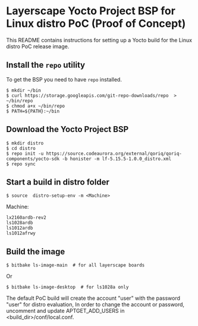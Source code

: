 Layerscape Yocto Project BSP for Linux distro PoC (Proof of Concept)
===============================================================

This README contains instructions for setting up a Yocto build
for the Linux distro PoC release image.

Install the `repo` utility
--------------------------

To get the BSP you need to have `repo` installed.

```
$ mkdir ~/bin
$ curl https://storage.googleapis.com/git-repo-downloads/repo  > ~/bin/repo
$ chmod a+x ~/bin/repo
$ PATH=${PATH}:~/bin
```

Download the Yocto Project BSP
------------------------------

```
$ mkdir distro
$ cd distro
$ repo init -u https://source.codeaurora.org/external/qoriq/qoriq-components/yocto-sdk -b honister -m lf-5.15.5-1.0.0_distro.xml
$ repo sync
```

Start a build in distro folder
------------------------------

```
$ source  distro-setup-env -m <Machine>
```

Machine:

    lx2160ardb-rev2
    ls1028ardb
    ls1012ardb
    ls1012afrwy

Build the image
---------------

```
$ bitbake ls-image-main  # for all layerscape boards
```
Or

```
$ bitbake ls-image-desktop  # for ls1028a only
```

The default PoC build will create the account "user" with the password "user" for distro evaluation,
In order to change the account or password, uncomment and update APTGET_ADD_USERS in <build_dir>/conf/local.conf.

